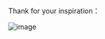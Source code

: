 Thank for your inspiration：

![image](https://media.licdn.com/dms/image/D5622AQEI3yKvuOaiVQ/feedshare-shrink_800/0/1706173969962?e=1709164800&v=beta&t=J57mWbqQ1bjze1Q-aC-ZA839SHQaOeTFWl3bxNsNJ24)


